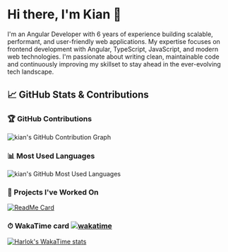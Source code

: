 # Hi there, I'm Kian 👋

I'm an Angular Developer with 6 years of experience building scalable, performant, and user-friendly web applications. My expertise focuses on frontend development with Angular, TypeScript, JavaScript, and modern web technologies. I'm passionate about writing clean, maintainable code and continuously improving my skillset to stay ahead in the ever-evolving tech landscape.

## 📈 GitHub Stats & Contributions

### 🏆 GitHub Contributions

![kian's GitHub Contribution Graph](https://github-readme-stats.vercel.app/api?username=kian23kpt&show_icons=true&count_private=true&hide_title=true&hide=stars&theme=dark&show=prs_merged,prs_merged_percentage&rank_icon=github)

### 📊 Most Used Languages

![kian's GitHub Most Used Languages](https://github-readme-stats.vercel.app/api/top-langs/?username=kian23kpt&theme=dark&layout=donut&langs_count=10&custom_title=Languages)

### 📂 Projects I've Worked On

[![ReadMe Card](https://github-readme-stats.vercel.app/api/pin/?username=kian23kpt&repo=material.angular.io&theme=dark)](https://github.com/kian23kpt/material.angular.io)

### ⏱ WakaTime card  [![wakatime](https://wakatime.com/badge/user/a0ae4f5d-ef4c-4c23-8f31-3221aaf7952e.svg?style=plastic)](https://wakatime.com/@a0ae4f5d-ef4c-4c23-8f31-3221aaf7952e)

[![Harlok's WakaTime stats](https://github-readme-stats.vercel.app/api/wakatime?username=kian23kpt&theme=dark&layout=compact&langs_count=10)](https://github.com/anuraghazra/github-readme-stats)
